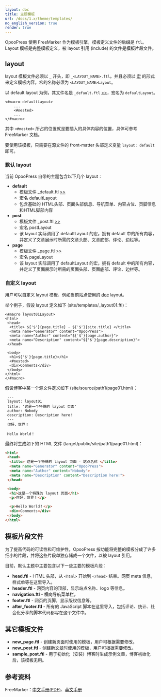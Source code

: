 ```yaml
---
layout: doc
title: 主题模板
url: /docs/1.x/theme/templates/
no_english_version: true
render: true
---
```


OpooPress 使用 FreeMarker 作为模板引擎，模板定义文件的后缀是 `ftl`。Layout 模板是完整模板定义，被 layout 引用 (include) 的文件是模板片段文件。

## layout
layout 模板文件必须以 `_` 开头，即 `_<LAYOUT_NAME>.ftl`。并且必须以 [宏](http://freemarker.org/docs/ref_directive_macro.html) 的形式来定义模板内容，宏的名称必须为 `<LAYOUT_NAME>Layout`。

以 default layout 为例，其文件名是 `_default.ftl` [>>](https://github.com/opoo/opoopress/blob/master/core/src/main/resources/site/templates/_default.ftl)，宏名为 `defaultLayout`。
```text
<#macro defaultLayout>
    ...
    <#nested>
    ...
</#macro>
```
其中 `<#nested>` 所占的位置就是要插入的具体内容的位置，具体可参考 FreeMarker 文档。

要使用该模板，只需要在源文件的 front-matter 头部定义变量 `layout: default` 即可。

### 默认 layout
当前 OpooPress 自带的主题包含以下几个 layout：
* **default**
	* 模板文件 _default.ftl [>>](https://github.com/opoo/opoopress/blob/master/core/src/main/resources/site/templates/_default.ftl)
	* 宏名 defaultLayout
	* 包含基础的 HTML头部、页面头部信息、导航菜单、内容占位、页脚信息和HTML脚部内容
* **post**
	* 模板文件 _post.ftl [>>](https://github.com/opoo/opoopress/blob/master/core/src/main/resources/site/templates/_post.ftl)
	* 宏名 postLayout
	* 该 layout 实际调用了 defaultLayout 的宏，拥有 default 中的所有内容，并定义了文章展示时所需的文章头部、文章底部、评论、边栏等。
* **page**
	* 模板文件 _page.ftl [>>](https://github.com/opoo/opoopress/blob/master/core/src/main/resources/site/templates/_page.ftl)
	* 宏名 pageLayout
	* 该 layout 实际调用了 defaultLayout 的宏，拥有 default 中的所有内容，并定义了页面展示时所需的页面头部、页面底部、评论、边栏等。
	


### 自定义 layout
用户可以自定义 layout 模板，例如当前站点使用的 [doc](https://github.com/opoo/opoopress.com/blob/master/zh/templates/_doc.ftl) layout。

举个例子，假设 layout 定义如下 (site/templates/_layout01.ftl)：
```text
<#macro layout01Layout>
<html>
 <head>
  <title> ${'$'}{page.title} - ${'$'}{site.title} </title>
  <meta name="Generator" content="OpooPress">
  <meta name="Author" content="${'$'}{page.author}">
  <meta name="Description" content="${'$'}{page.description}">
 </head>

 <body>
  <h1>${'$'}{page.title}</h1>
  <#nested>
  <div>Comments</div>
 </body>
</html>
</#macro>
```

假设博客中某一个源文件定义如下 (site/source/path1/page01.html)：
```text
 ---
 layout: layout01
 title: '这是一个特殊的 layout 页面'
 author: Nobody
 description: Description here!
 ---
 你好，世界！

 Hello World！
```
最终将生成如下的 HTML 文件 (target/public/site/path1/page01.html)：
```html
<html>
 <head>
  <title> 这是一个特殊的 layout 页面 - 站点名称 </title>
  <meta name="Generator" content="OpooPress">
  <meta name="Author" content="Nobody">
  <meta name="Description" content="Description here!">
 </head>

 <body>
  <h1>这是一个特殊的 layout 页面</h1>
  <p>你好，世界！</p>

  <p>Hello World！</p>
  <div>Comments</div>
 </body>
</html>
```



## 模板片段文件
为了提高代码的可读性和可维护性，OpooPress 按功能将完整的模板分成了许多细小的片段，并将这些片段单独存储成一个文件，以被 layout 引用。

目前，默认主题中主要包含以下一些主要的模板片段：
* **head.ftl** - HTML 头部，从 `<html>` 开始到 `</head>` 结束。网页 meta 信息，样式单等在这里导入。
* **header.ftl** - 网页内容的顶部，显示站点名称、logo 等信息。
* **navigation.ftl** - 横向导航菜单栏。
* **footer.ftl** - 网页的页脚，显示版权信息等。
* **after_footer.ftl** - 所有的 JavaScript 脚本在这里导入，包括评论、统计、社会化分享的脚本代码都写在这个文件中。

## 其它模板文件
* **new_page.ftl** - 创建新页面时使用的模板，用户可根据需要修改。
* **new_post.ftl** - 创建新文章时使用的模板，用户可根据需要修改。
* **sample_post.ftl** - 用于初始化（安装）博客时生成示例文章，博客初始化后，该模板无用。


## 参考资料

FreeMarker：[中文手册(PDF)](http://sourceforge.net/projects/freemarker/files/chinese-manual/FreeMarker_Manual_zh_CN.pdf/download)、[英文手册](http://freemarker.org/docs/index.html)
